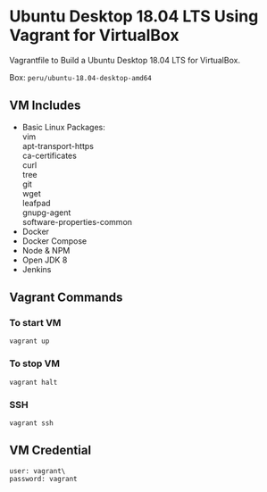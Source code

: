 # Ubuntu Desktop 18.04 LTS Using Vagrant for VirtualBox
Vagrantfile to Build a Ubuntu Desktop 18.04 LTS for VirtualBox.

Box: ```peru/ubuntu-18.04-desktop-amd64```

## VM Includes
- Basic Linux Packages:\
    vim \
    apt-transport-https \
    ca-certificates \
    curl \
    tree \
    git \
    wget \
    leafpad \
    gnupg-agent \
    software-properties-common
- Docker
- Docker Compose
- Node & NPM
- Open JDK 8
- Jenkins

## Vagrant Commands
### To start VM

```vagrant up```

### To stop VM 
```vagrant halt```

### SSH
```vagrant ssh```

## VM Credential
```
user: vagrant\
password: vagrant
```
